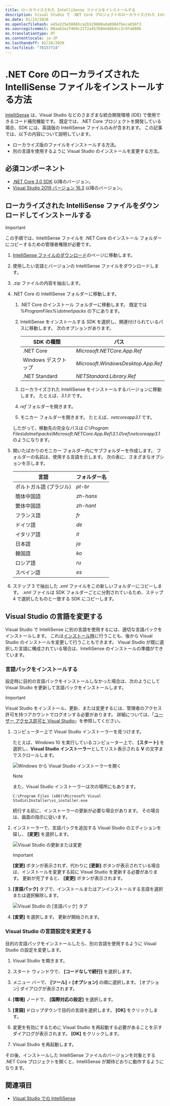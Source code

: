 ```yaml
---
title: ローカライズされた IntelliSense ファイルをインストールする
description: Visual Studio で .NET Core プロジェクトのローカライズされた IntelliSense ファイルを使用するように開発用マシンを設定する方法について説明します。
ms.date: 01/23/2020
ms.openlocfilehash: e45e225e58865ca2b529000ada0984fbeca850f3
ms.sourcegitcommit: 00aa62e2f469c2272a457b04e66b4cc3c97a800b
ms.translationtype: HT
ms.contentlocale: ja-JP
ms.lasthandoff: 02/28/2020
ms.locfileid: "78157714"
---
```

# <a name="how-to-install-localized-intellisense-files-for-net-core"></a>.NET Core のローカライズされた IntelliSense ファイルをインストールする方法

[IntelliSense](/visualstudio/ide/using-intellisense) は、Visual Studio などのさまざまな統合開発環境 (IDE) で使用できるコード補完機能です。 既定では、.NET Core プロジェクトを開発している場合、SDK には、英語版の IntelliSense ファイルのみが含まれます。 この記事では、以下の内容について説明しています。

- ローカライズ版のファイルをインストールする方法。
- 別の言語を使用するように Visual Studio のインストールを変更する方法。

## <a name="prerequisites"></a>必須コンポーネント

- [.NET Core 3.0 SDK](https://dotnet.microsoft.com/download/dotnet-core) 以降のバージョン。
- [Visual Studio 2019 バージョン 16.3](https://visualstudio.microsoft.com/downloads/?utm_medium=microsoft&utm_source=docs.microsoft.com&utm_campaign=inline+link&utm_content=download+vs2019) 以降のバージョン。

## <a name="download-and-install-the-localized-intellisense-files"></a>ローカライズされた IntelliSense ファイルをダウンロードしてインストールする

> [!IMPORTANT]
> この手順では、IntelliSense ファイルを .NET Core のインストール フォルダーにコピーするための管理者権限が必要です。

1. [IntelliSense ファイルのダウンロード](https://dotnet.microsoft.com/download/dotnet-core/intellisense)のページに移動します。

1. 使用したい言語とバージョンの IntelliSense ファイルをダウンロードします。

1. .zip ファイルの内容を抽出します。

1. .NET Core の IntelliSense フォルダーに移動します。

   1. .NET Core のインストール フォルダーに移動します。 既定では *%ProgramFiles%\dotnet\packs* の下にあります。
   1. IntelliSense をインストールする SDK を選択し、関連付けられているパスに移動します。 次のオプションがあります。

      | SDK の種類        | パス                               |
      | --------------- | ---------------------------------- |
      | .NET Core       | *Microsoft.NETCore.App.Ref*        |
      | Windows デスクトップ | *Microsoft.WindowsDesktop.App.Ref* |
      | .NET Standard   | *NETStandard.Library.Ref*          |

   1. ローカライズされた IntelliSense をインストールするバージョンに移動します。 たとえば、*3.1.0* です。
   1. *ref* フォルダーを開きます。
   1. モニカー フォルダーを開きます。 たとえば、*netcoreapp3.1* です。

   したがって、移動先の完全なパスは *C:\Program Files\dotnet\packs\Microsoft.NETCore.App.Ref\3.1.0\ref\netcoreapp3.1* のようになります。

1. 開いたばかりのモニカー フォルダー内にサブフォルダーを作成します。 フォルダーの名前は、使用する言語を示します。 次の表に、さまざまなオプションを示します。

   | 言語              | フォルダー名 |
   | --------------------- | ----------- |
   | ポルトガル語 (ブラジル)  | *pt-br*     |
   | 簡体中国語  | *zh-hans*   |
   | 繁体中国語 | *zh-hant*   |
   | フランス語                | *fr*        |
   | ドイツ語                | *de*        |
   | イタリア語               | *it*        |
   | 日本語              | *ja*        |
   | 韓国語                | *ko*        |
   | ロシア語               | *ru*        |
   | スペイン語               | *es*        |

1. ステップ 3 で抽出した *.xml* ファイルをこの新しいフォルダーにコピーします。 *.xml* ファイルは SDK フォルダーごとに分割されているため、ステップ 4 で選択したものと一致する SDK にコピーします。

## <a name="modify-visual-studio-language"></a>Visual Studio の言語を変更する

Visual Studio で IntelliSense に別の言語を使用するには、適切な言語パックをインストールします。 これは[インストール時](/visualstudio/install/install-visual-studio#step-6---install-language-packs-optional)に行うことも、後から Visual Studio のインストールを変更して行うこともできます。 Visual Studio が既に選択した言語に構成されている場合は、IntelliSense のインストールの準備ができています。

### <a name="install-the-language-pack"></a>言語パックをインストールする

設定時に目的の言語パックをインストールしなかった場合は、次のようにして Visual Studio を更新して言語パックをインストールします。

> [!IMPORTANT]
> Visual Studio をインストール、更新、または変更するには、管理者のアクセス許可を持つアカウントでログオンする必要があります。 詳細については、「[ユーザー アクセス許可と Visual Studio](/visualstudio/ide/user-permissions-and-visual-studio)」を参照してください。

1. コンピューター上で Visual Studio インストーラーを見つけます。

   たとえば、Windows 10 を実行しているコンピューター上で、 **[スタート]** を選択し、**Visual Studio インストーラー**としてリスト表示される **V** の文字までスクロールします。

   ![Windows から Visual Studio インストーラーを開く](./media/localized-intellisense/vs-installer-windows-start.png)

   > [!NOTE]
   > また、Visual Studio インストーラーは次の場所にもあります。
   >
   > `C:\Program Files (x86)\Microsoft Visual Studio\Installer\vs_installer.exe`

   続行する前に、インストーラーの更新が必要な場合があります。 その場合は、画面の指示に従います。

1. インストーラーで、言語パックを追加する Visual Studio のエディションを探し、 **[変更]** を選択します。

   ![Visual Studio の更新または変更](./media/localized-intellisense/vs-installer-modify.png)

   > [!IMPORTANT]
   > **[変更]** ボタンが表示されず、代わりに **[更新]** ボタンが表示されている場合は、インストールを変更する前に Visual Studio を更新する必要があります。
   > 更新が完了すると、 **[変更]** ボタンが表示されます。

1. **[言語パック]** タブで、インストールまたはアンインストールする言語を選択または選択解除します。

   ![Visual Studio の [言語パック] タブ](./media/localized-intellisense/vs-modify-language-packs.png)

1. **[変更]** を選択します。 更新が開始されます。

### <a name="modify-language-settings-in-visual-studio"></a>Visual Studio の言語設定を変更する

目的の言語パックをインストールしたら、別の言語を使用するように Visual Studio の設定を変更します。

1. Visual Studio を開きます。

1. スタート ウィンドウで、 **[コードなしで続行]** を選択します。

1. メニュー バーで、 **[ツール]**  >  **[オプション]** の順に選択します。 [オプション] ダイアログが表示されます。

1. **[環境]** ノードで、 **[国際対応の設定]** を選択します。

1. **[言語]** ドロップダウンで目的の言語を選択します。 **[OK]** をクリックします。

1. 変更を有効にするために Visual Studio を再起動する必要があることを示すダイアログが表示されます。 **[OK]** をクリックします。

1. Visual Studio を再起動します。

その後、インストールした IntelliSense ファイルのバージョンを対象とする .NET Core プロジェクトを開くと、IntelliSense が期待どおりに動作するようになります。

## <a name="see-also"></a>関連項目

- [Visual Studio での IntelliSense](/visualstudio/ide/using-intellisense)

